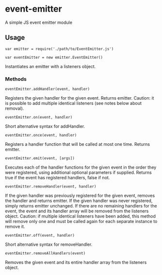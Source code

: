 # event-emitter

A simple JS event emitter module

## Usage

`var emitter = require('./path/to/EventEmitter.js')`

`var eventEmitter = new emitter.EventEmitter()`

Instantiates an emitter with a listeners object.

### Methods

`eventEmitter.addHandler(event, handler)`

Registers the given handler for the given event.  Returns emitter.
Caution:  it is possible to add multiple identical listeners (see notes below about removal).

`eventEmitter.on(event, handler)`

Short alternative syntax for addHandler.

`eventEmitter.once(event, handler)`

Registers a handler function that will be called at most one time.  Returns emitter.

`eventEmitter.emit(event, [args])`

Executes each of the handler functions for the given event in the order they were registered, using additional optional parameters if supplied.  Returns true if the event has registered handlers, false if not.

`eventEmitter.removeHandler(event, handler)`

If the given handler was previously registered for the given event, removes the handler and returns emitter.  If the given handler was never registered, simply returns emitter unchanged.
If there are no remaining handlers for the event, the event and its handler array will be removed from the listeners object.
Caution:  if multiple identical listeners have been added, this method will remove only one and must be called again for each separate instance to remove it.

`eventEmitter.off(event, handler)`

Short alternative syntax for removeHandler.

`eventEmitter.removeAllHandlers(event)`

Removes the given event and its entire handler array from the listeners object.
